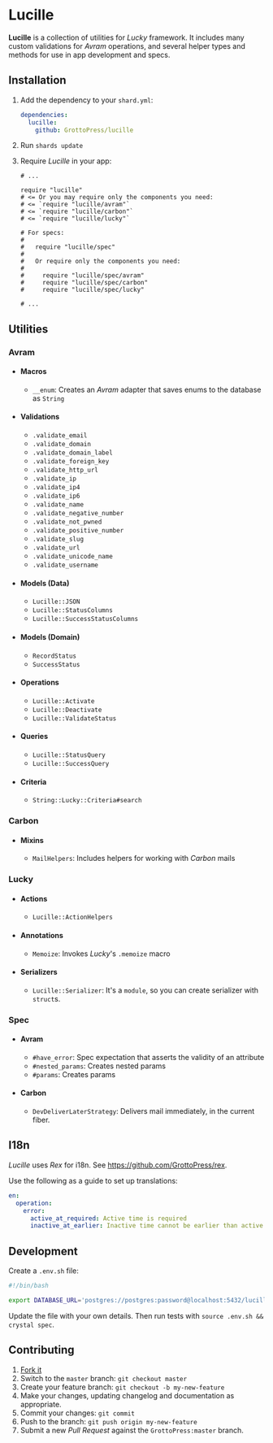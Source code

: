 # Lucille

**Lucille** is a collection of utilities for *Lucky* framework. It includes many custom validations for *Avram* operations, and several helper types and methods for use in app development and specs.

## Installation

1. Add the dependency to your `shard.yml`:

   ```yaml
   dependencies:
     lucille:
       github: GrottoPress/lucille
   ```

1. Run `shards update`

1. Require *Lucille* in your app:

   ```crystal
   # ...

   require "lucille"
   # <= Or you may require only the components you need:
   # <= `require "lucille/avram"`
   # <= `require "lucille/carbon"`
   # <= `require "lucille/lucky"`

   # For specs:
   #
   #   require "lucille/spec"
   #
   #   Or require only the components you need:
   #
   #     require "lucille/spec/avram"
   #     require "lucille/spec/carbon"
   #     require "lucille/spec/lucky"

   # ...
   ```

## Utilities

### Avram

- #### Macros

  - `__enum`: Creates an *Avram* adapter that saves enums to the database as `String`

- #### Validations

  - `.validate_email`
  - `.validate_domain`
  - `.validate_domain_label`
  - `.validate_foreign_key`
  - `.validate_http_url`
  - `.validate_ip`
  - `.validate_ip4`
  - `.validate_ip6`
  - `.validate_name`
  - `.validate_negative_number`
  - `.validate_not_pwned`
  - `.validate_positive_number`
  - `.validate_slug`
  - `.validate_url`
  - `.validate_unicode_name`
  - `.validate_username`

- #### Models (Data)

  - `Lucille::JSON`
  - `Lucille::StatusColumns`
  - `Lucille::SuccessStatusColumns`

- #### Models (Domain)

  - `RecordStatus`
  - `SuccessStatus`

- #### Operations

  - `Lucille::Activate`
  - `Lucille::Deactivate`
  - `Lucille::ValidateStatus`

- #### Queries

  - `Lucille::StatusQuery`
  - `Lucille::SuccessQuery`

- #### Criteria

  - `String::Lucky::Criteria#search`

### Carbon

- #### Mixins

  - `MailHelpers`: Includes helpers for working with *Carbon* mails

### Lucky

- #### Actions

  - `Lucille::ActionHelpers`

- #### Annotations

  - `Memoize`: Invokes *Lucky*'s `.memoize` macro

- #### Serializers

  - `Lucille::Serializer`: It's a `module`, so you can create serializer with `struct`s.

### Spec

- #### Avram

  - `#have_error`: Spec expectation that asserts the validity of an attribute
  - `#nested_params`: Creates nested params
  - `#params`: Creates params

- #### Carbon

  - `DevDeliverLaterStrategy`: Delivers mail immediately, in the current fiber.

## I18n

*Lucille* uses *Rex* for i18n. See <https://github.com/GrottoPress/rex>.

Use the following as a guide to set up translations:

```yaml
en:
  operation:
    error:
      active_at_required: Active time is required
      inactive_at_earlier: Inactive time cannot be earlier than active time
```

## Development

Create a `.env.sh` file:

```bash
#!/bin/bash

export DATABASE_URL='postgres://postgres:password@localhost:5432/lucille_spec'
```

Update the file with your own details. Then run tests with `source .env.sh && crystal spec`.

## Contributing

1. [Fork it](https://github.com/GrottoPress/lucille/fork)
1. Switch to the `master` branch: `git checkout master`
1. Create your feature branch: `git checkout -b my-new-feature`
1. Make your changes, updating changelog and documentation as appropriate.
1. Commit your changes: `git commit`
1. Push to the branch: `git push origin my-new-feature`
1. Submit a new *Pull Request* against the `GrottoPress:master` branch.

